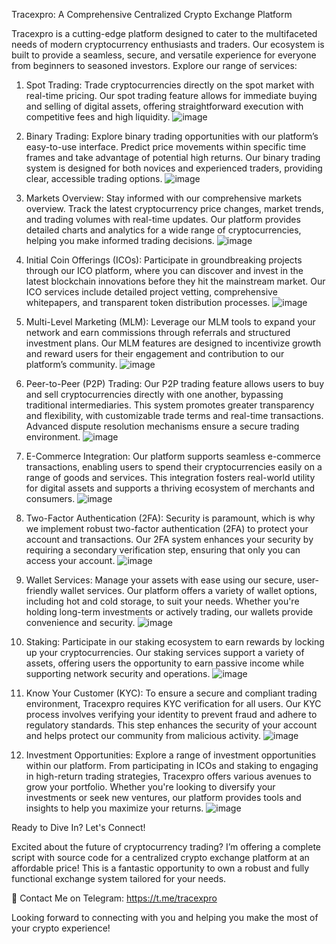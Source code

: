 Tracexpro: A Comprehensive Centralized Crypto Exchange Platform

Tracexpro is a cutting-edge platform designed to cater to the multifaceted needs of modern cryptocurrency enthusiasts and traders. Our ecosystem is built to provide a seamless, secure, and versatile experience for everyone from beginners to seasoned investors. Explore our range of services:

1. Spot Trading:
Trade cryptocurrencies directly on the spot market with real-time pricing. Our spot trading feature allows for immediate buying and selling of digital assets, offering straightforward execution with competitive fees and high liquidity.
![image](https://github.com/user-attachments/assets/4d43aa25-0740-4995-83fe-46ffaca936bd)

2. Binary Trading:
Explore binary trading opportunities with our platform’s easy-to-use interface. Predict price movements within specific time frames and take advantage of potential high returns. Our binary trading system is designed for both novices and experienced traders, providing clear, accessible trading options.
![image](https://github.com/user-attachments/assets/f7d8714d-5ff1-4941-99a5-02df7cafb994)

3. Markets Overview:
Stay informed with our comprehensive markets overview. Track the latest cryptocurrency price changes, market trends, and trading volumes with real-time updates. Our platform provides detailed charts and analytics for a wide range of cryptocurrencies, helping you make informed trading decisions.
![image](https://github.com/user-attachments/assets/c3f462ba-fa1e-43b3-aa82-227b3857c7db)

4. Initial Coin Offerings (ICOs):
Participate in groundbreaking projects through our ICO platform, where you can discover and invest in the latest blockchain innovations before they hit the mainstream market. Our ICO services include detailed project vetting, comprehensive whitepapers, and transparent token distribution processes.
![image](https://github.com/user-attachments/assets/292e266c-8c0e-4325-be4e-588880bcd1d8)

5. Multi-Level Marketing (MLM):
Leverage our MLM tools to expand your network and earn commissions through referrals and structured investment plans. Our MLM features are designed to incentivize growth and reward users for their engagement and contribution to our platform’s community.
![image](https://github.com/user-attachments/assets/ec6bdf20-8a2a-49a0-8aa5-b10ec88be07d)

6. Peer-to-Peer (P2P) Trading:
Our P2P trading feature allows users to buy and sell cryptocurrencies directly with one another, bypassing traditional intermediaries. This system promotes greater transparency and flexibility, with customizable trade terms and real-time transactions. Advanced dispute resolution mechanisms ensure a secure trading environment.
![image](https://github.com/user-attachments/assets/fa5c624d-142d-43d8-824d-659281fc88d8)

7. E-Commerce Integration:
Our platform supports seamless e-commerce transactions, enabling users to spend their cryptocurrencies easily on a range of goods and services. This integration fosters real-world utility for digital assets and supports a thriving ecosystem of merchants and consumers.
![image](https://github.com/user-attachments/assets/47eed163-7adf-415a-aac6-1146a592a55a)

8. Two-Factor Authentication (2FA):
Security is paramount, which is why we implement robust two-factor authentication (2FA) to protect your account and transactions. Our 2FA system enhances your security by requiring a secondary verification step, ensuring that only you can access your account.
![image](https://github.com/user-attachments/assets/d02b77d5-ff54-4997-9cf5-5509df828874)

9. Wallet Services:
Manage your assets with ease using our secure, user-friendly wallet services. Our platform offers a variety of wallet options, including hot and cold storage, to suit your needs. Whether you're holding long-term investments or actively trading, our wallets provide convenience and security.
![image](https://github.com/user-attachments/assets/9cce704e-7f0d-415c-b67c-941794a4cbd3)

10. Staking:
Participate in our staking ecosystem to earn rewards by locking up your cryptocurrencies. Our staking services support a variety of assets, offering users the opportunity to earn passive income while supporting network security and operations.
![image](https://github.com/user-attachments/assets/fda9a967-0e61-47be-b3a5-6a0e9ab04138)

12. Know Your Customer (KYC):
To ensure a secure and compliant trading environment, Tracexpro requires KYC verification for all users. Our KYC process involves verifying your identity to prevent fraud and adhere to regulatory standards. This step enhances the security of your account and helps protect our community from malicious activity.
![image](https://github.com/user-attachments/assets/2604d19d-60c5-4d68-8d24-6e856640065b)

13. Investment Opportunities:
Explore a range of investment opportunities within our platform. From participating in ICOs and staking to engaging in high-return trading strategies, Tracexpro offers various avenues to grow your portfolio. Whether you're looking to diversify your investments or seek new ventures, our platform provides tools and insights to help you maximize your returns.
![image](https://github.com/user-attachments/assets/f83845c2-3b9d-4f78-8b46-f8f560b978df)


Ready to Dive In? Let's Connect!

Excited about the future of cryptocurrency trading? I’m offering a complete script with source code for a centralized crypto exchange platform at an affordable price! This is a fantastic opportunity to own a robust and fully functional exchange system tailored for your needs.

📲 Contact Me on Telegram: https://t.me/tracexpro

Looking forward to connecting with you and helping you make the most of your crypto experience!


